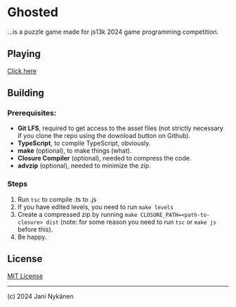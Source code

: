 # Ghosted

...is a puzzle game made for js13k 2024 game programming competition.


## Playing

[Click here](https://dev.js13kgames.com/2024/games/ghosted)


## Building

### Prerequisites: 
- **Git LFS**, required to get access to the asset files (not strictly necessary if you clone the repo using the download button on Github).
- **TypeScript**, to compile TypeScript, obviously.
- **make** (optional), to make things (what).
- **Closure Compiler** (optional), needed to compress the code.
- **advzip** (optional), needed to minimize the zip.

### Steps
1. Run `tsc` to compile .ts to .js
2. If you have edited levels, you need to run `make levels`
3. Create a compressed zip by running `make CLOSURE_PATH=<path-to-closure> dist` (note: for some reason you need to run `tsc` or `make js` before this).
4. Be happy.


## License

[MIT License](https://opensource.org/license/mit)


----------------

(c) 2024 Jani Nykänen

